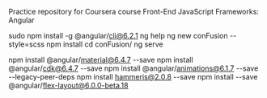 Practice repository for Coursera course Front-End JavaScript Frameworks: Angular

sudo npm install -g @angular/cli@6.2.1
ng help
ng new conFusion --style=scss
npm install
cd conFusion/
ng serve

npm install @angular/material@6.4.7 --save
npm install @angular/cdk@6.4.7 --save
npm install @angular/animations@6.1.7 --save --legacy-peer-deps
npm install hammerjs@2.0.8 --save
npm install --save @angular/flex-layout@6.0.0-beta.18

